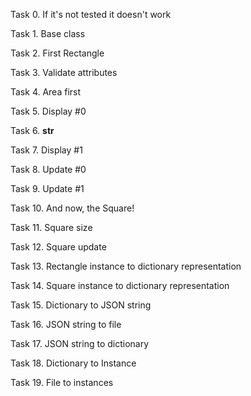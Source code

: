 Task 0. If it's not tested it doesn't work

Task 1. Base class

Task 2. First Rectangle

Task 3. Validate attributes

Task 4. Area first

Task 5. Display #0

Task 6. __str__

Task 7. Display #1

Task 8. Update #0

Task 9. Update #1

Task 10. And now, the Square!

Task 11. Square size

Task 12. Square update

Task 13. Rectangle instance to dictionary representation

Task 14. Square instance to dictionary representation

Task 15. Dictionary to JSON string

Task 16. JSON string to file

Task 17. JSON string to dictionary

Task 18. Dictionary to Instance

Task 19. File to instances
